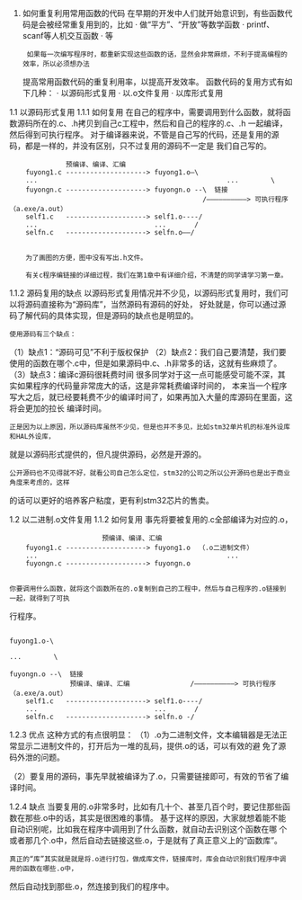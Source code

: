 1. 如何重复利用常用函数的代码
	在早期的开发中人们就开始意识到，有些函数代码是会被经常重复用到的，比如
	· 做“平方”、“开放”等数学函数
	· printf、scanf等人机交互函数
	· 等
		
		如果每一次编写程序时，都重新实现这些函数的话，显然会非常麻烦，不利于提高编程的效率，所以必须想办法
	提高常用函数代码的重复利用率，以提高开发效率。
		函数代码的复用方式有如下几种：
	· 以源码形式复用
	· 以.o文件复用
  · 以库形式复用	
		
	
1.1 以源码形式复用 
1.1.1 如何复用
	在自己的程序中，需要调用到什么函数，就将函数源码所在的.c、.h拷贝到自己c工程中，然后和自己的程序的.c、.h
一起编译，然后得到可执行程序。
	对于编译器来说，不管是自己写的代码，还是复用的源码，都是一样的，并没有区别，只不过复用的源码不一定是
我们自己写的。

		          预编译、编译、汇编
		fuyong1.c --------------------> fuyong1.o—\
		...       										  ...        \
		fuyongn.c --------------------> fuyongn.o --\  链接
		                                            /——————————> 可执行程序（a.exe/a.out）
		self1.c   --------------------> self1.o----/
		...                             ...       /
		selfn.c   --------------------> selfn.o——/
		
		
		为了画图的方便，图中没有写出.h文件。
		
		有关c程序编链接的详细过程，我们在第1章中有详细介绍，不清楚的同学请学习第一章。
		
		
1.1.2 源码复用的缺点
	以源码形式复用情况并不少见，以源码形式复用时，我们可以将源码直接称为“源码库”，当然源码有源码的好处，
好处就是，你可以通过源码了解代码的具体实现，但是源码的缺点也是明显的。
	
	使用源码有三个缺点：
（1）缺点1：“源码可见”不利于版权保护
（2）缺点2：我们自己要清楚，我们要使用的函数在哪个.c中，但是如果源码中.c、.h非常多的话，这就有些麻烦了。
（3）缺点3：编译c源码很耗费时间
		很多同学对于这一点可能感受可能不深，其实如果程序的代码量非常庞大的话，这是非常耗费编译时间的，
	本来当一个程序写大之后，就已经要耗费不少的编译时间了，如果再加入大量的库源码在里面，这将会更加的拉长
	编译时间。
	
	正是因为以上原因，所以源码库虽然不少见，但是也并不多见，比如stm32单片机的标准外设库和HAL外设库，
就是以源码形式提供的，但凡提供源码，必然是开源的。

	公开源码也不见得就不好，就看公司自己怎么定位，stm32的公司之所以公开源码也是出于商业角度来考虑的，这样
的话可以更好的培养客户粘度，更有利stm32芯片的售卖。
	
	
1.2 以二进制.o文件复用
1.1.2 如何复用
	事先将要被复用的.c全部编译为对应的.o， 
	
						   预编译、编译、汇编
		fuyong1.c --------------------> fuyong1.o  （.o二进制文件）
		...       										  ...        
		fuyongn.c --------------------> fuyongn.o 
	
	
	你要调用什么函数，就将这个函数所在的.o复制到自己的工程中，然后与自己程序的.o链接到一起，就得到了可执
行程序。
	
																		fuyong1.o-\
																		...        \
																		fuyongn.o --\  链接
		           预编译、编译、汇编               /——————————> 可执行程序（a.exe/a.out）
		self1.c   --------------------> self1.o----/
		...                             ...       /
		selfn.c   --------------------> selfn.o -/
		
		
1.2.3 优点
		这种方式的有点很明显：
（1）.o为二进制文件，文本编辑器是无法正常显示二进制文件的，打开后为一堆的乱码，提供.o的话，可以有效的避
			免了源码外泄的问题。
			
（2）要复用的源码，事先早就被编译为了.o，只需要链接即可，有效的节省了编译时间。
		
		
1.2.4 缺点
	当要复用的.o非常多时，比如有几十个、甚至几百个时，要记住那些函数在那些.o中的话，其实是很困难的事情。
	基于这样的原因，大家就想着能不能自动识别呢，比如我在程序中调用到了什么函数，就自动去识别这个函数在哪
个或者那几个.o中，然后自动去链接这些.o，于是就有了真正意义上的“函数库”。
	
	真正的“库”其实就是就是将.o进行打包，做成库文件，链接库时，库会自动识别我们程序中调用的函数在哪些.o中，
然后自动找到那些.o，然连接到我们的程序中。